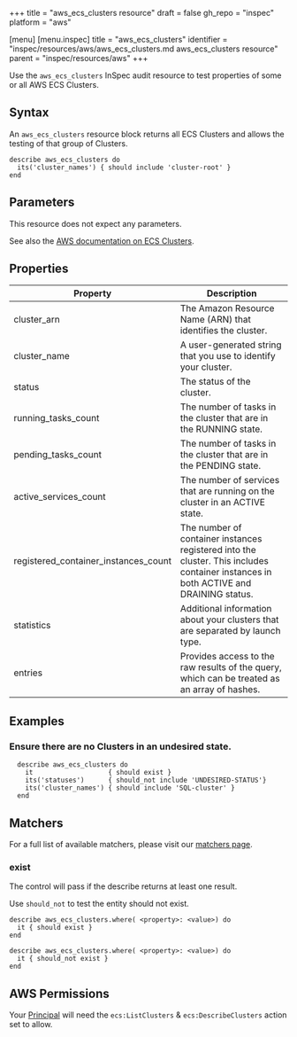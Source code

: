 +++
title = "aws_ecs_clusters resource"
draft = false
gh_repo = "inspec"
platform = "aws"

[menu]
  [menu.inspec]
    title = "aws_ecs_clusters"
    identifier = "inspec/resources/aws/aws_ecs_clusters.md aws_ecs_clusters resource"
    parent = "inspec/resources/aws"
+++

Use the `aws_ecs_clusters` InSpec audit resource to test properties of some or all AWS ECS Clusters.

## Syntax

An `aws_ecs_clusters` resource block returns all ECS Clusters and allows the testing of that group of Clusters.

    describe aws_ecs_clusters do
      its('cluster_names') { should include 'cluster-root' }
    end

## Parameters

This resource does not expect any parameters.

See also the [AWS documentation on ECS Clusters](https://docs.aws.amazon.com/AmazonECS/latest/developerguide/ECS_clusters.html).

## Properties

| Property                             | Description                                                                                                                          |
| ------------------------------------ | ------------------------------------------------------------------------------------------------------------------------------------ |
| cluster_arn                          | The Amazon Resource Name (ARN) that identifies the cluster.                                                                          |
| cluster_name                         | A user-generated string that you use to identify your cluster.                                                                       |
| status                               | The status of the cluster.                                                                                                           |
| running_tasks_count                  | The number of tasks in the cluster that are in the RUNNING state.                                                                    |
| pending_tasks_count                  | The number of tasks in the cluster that are in the PENDING state.                                                                    |
| active_services_count                | The number of services that are running on the cluster in an ACTIVE state.                                                           |
| registered_container_instances_count | The number of container instances registered into the cluster. This includes container instances in both ACTIVE and DRAINING status. |
| statistics                           | Additional information about your clusters that are separated by launch type.                                                        |
| entries                              | Provides access to the raw results of the query, which can be treated as an array of hashes.                                         |

## Examples

### Ensure there are no Clusters in an undesired state.

      describe aws_ecs_clusters do
        it                   { should exist }
        its('statuses')      { should_not include 'UNDESIRED-STATUS'}
        its('cluster_names') { should include 'SQL-cluster' }
      end

## Matchers

For a full list of available matchers, please visit our [matchers page](/inspec/matchers/).

### exist

The control will pass if the describe returns at least one result.

Use `should_not` to test the entity should not exist.

    describe aws_ecs_clusters.where( <property>: <value>) do
      it { should exist }
    end

    describe aws_ecs_clusters.where( <property>: <value>) do
      it { should_not exist }
    end

## AWS Permissions

Your [Principal](https://docs.aws.amazon.com/IAM/latest/UserGuide/intro-structure.html#intro-structure-principal) will need the `ecs:ListClusters` & `ecs:DescribeClusters` action set to allow.
